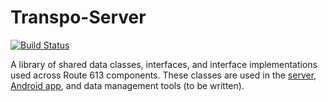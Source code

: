 # Transpo-Server
[![Build Status](https://travis-ci.com/dellisd/transpo-shared.svg?token=MVYEeLdes785X4q9tDBW&branch=master)](https://travis-ci.com/dellisd/transpo-shared)

A library of shared data classes, interfaces, and interface implementations used across Route 613 components.
These classes are used in the [server](https://github.com/dellisd/transpo-server), [Android app](https://github.com/dellisd/Transpo), 
and data management tools (to be written).
